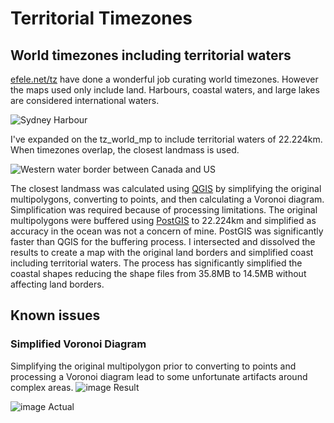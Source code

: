 # Territorial Timezones
## World timezones including territorial waters

[efele.net/tz](http://efele.net/maps/tz/world/) have done a wonderful job curating world timezones. However the maps used only include land. Harbours, coastal waters, and large lakes are considered international waters.

![Sydney Harbour](https://cloud.githubusercontent.com/assets/1595448/16751619/10ffdce4-47a9-11e6-8c79-c6cc7214d739.png)

I've expanded on the tz_world_mp to include territorial waters of 22.224km. When timezones overlap, the closest landmass is used.

![Western water border between Canada and US](https://cloud.githubusercontent.com/assets/1595448/16751388/06c279fa-47a7-11e6-94c5-2f790d0d7f7c.png)

The closest landmass was calculated using [QGIS](http://www.qgis.org/) by simplifying the original multipolygons, converting to points, and then calculating a Voronoi diagram. Simplification was required because of processing limitations. The original multipolygons were buffered using [PostGIS](http://postgis.net/) to 22.224km and simplified as accuracy in the ocean was not a concern of mine. PostGIS was significantly faster than QGIS for the buffering process. I intersected and dissolved the results to create a map with the original land borders and simplified coast including territorial waters. The process has significantly simplified the coastal shapes reducing the shape files from 35.8MB to 14.5MB without affecting land borders.

## Known issues

### Simplified Voronoi Diagram

Simplifying the original multipolygon prior to converting to points and processing a Voronoi diagram lead to some unfortunate artifacts around complex areas. 
![image](https://cloud.githubusercontent.com/assets/1595448/16751956/56dcd0e4-47ab-11e6-891e-48f4f150d65b.png)
Result

![image](https://cloud.githubusercontent.com/assets/1595448/16752055/3ca6b626-47ac-11e6-969b-af84495e5d66.png)
Actual
